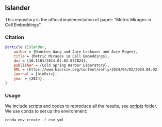 ## Islander
This repository is the official implementation of paper: “Metric Mirages in Cell Embeddings”.

### Citation
```bibtex
@article {Islander,
	author = {Hanchen Wang and Jure Leskovec and Aviv Regev},
	title = {Metric Mirages in Cell Embeddings},
	doi = {10.1101/2024.04.02.587824},
	publisher = {Cold Spring Harbor Laboratory},
	URL = {https://www.biorxiv.org/content/early/2024/04/02/2024.04.02.587824}
	journal = {bioRxiv},
	year = {2024},
}
```

### Usage
We include scripts and codes to reproduce all the results, see <a href="scripts/">scripts</a> folder. We use conda to set up the environment:
```bash
conda env create -f env.yml
```
